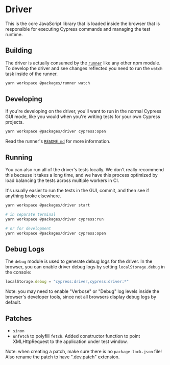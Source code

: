 # Driver

This is the core JavaScript library that is loaded inside the browser that is responsible for executing Cypress commands and managing the test runtime.

## Building

The driver is actually consumed by the [`runner`](../runner) like any other npm module. To develop the driver and see changes reflected you need to run the `watch` task inside of the runner.

```bash
yarn workspace @packages/runner watch
```

## Developing

If you're developing on the driver, you'll want to run in the normal Cypress GUI mode, like you would when you're writing tests for your own Cypress projects.

```bash
yarn workspace @packages/driver cypress:open
```

Read the runner's [`README.md`](../runner/README.md) for more information.

## Running

You can also run all of the driver's tests locally. We don't really recommend this because it takes a long time, and we have this process optimized by load balancing the tests across multiple workers in CI.

It's usually easier to run the tests in the GUI, commit, and then see if anything broke elsewhere.

```bash
yarn workspace @packages/driver start

# in separate terminal
yarn workspace @packages/driver cypress:run

# or for development
yarn workspace @packages/driver cypress:open
```

## Debug Logs

The `debug` module is used to generate debug logs for the driver. In the browser, you can enable driver debug logs by setting `localStorage.debug` in the console:

```js
localStorage.debug = "cypress:driver,cypress:driver:*"
```

Note: you may need to enable "Verbose" or "Debug" log levels inside the browser's developer tools, since not all browsers display debug logs by default.

## Patches

- `sinon`
- `unfetch` to polyfill `fetch`. Added constructor function to point XMLHttpRequest to the application under test window.

Note: when creating a patch, make sure there is no `package-lock.json` file! Also rename the patch to have ".dev.patch" extension.

<!-- ## Catalog of Events

TODO: this data is accurate but also somewhat out of date.

### Order of Runnable Events

| Event                 | From    | To      | Description                                                                                                                                                   |
| --------------------- | ------- | ------- | ------------------------------------------------------------------------------------------------------------------------------------------------------------- |
| restart:test:run      | Runner  | Anyone  | when cypress has been told to 're-run' and before iframes have been loaded. typically seen after a test change or the 'restart tests' button has been clicked |
| before:add            | Runner  | Anyone  | before any tests have been added to the UI                                                                                                                    |
| suite:add             | Runner  | Anyone  | when a suite should be added to the UI                                                                                                                        |
| test:add              | Runner  | Anyone  | when a test should be added to the UI                                                                                                                         |
| after:add             | Runner  | Anyone  | when all runnables have been added to the UI                                                                                                                  |
| runnables:ready       | Runner  | Anyone  | when all runnables have been reduced to basic objects                                                                                                         |
| mocha:start           | Mocha   | Cypress | when mocha runner triggers its 'start' event                                                                                                                  |
| suite:start           | Mocha   | Cypress | when mocha runner fires its 'suite' event                                                                                                                     |
| test:before:run:async | Cypress | Anyone  | before any code has run for a particular test                                                                                                                 |
| test:before:run:async | Cypress | Cypress | before any hooks for a test have started                                                                                                                      |
| hook:start            | Mocha   | Cypress | when mocha runner fires its 'hook' event                                                                                                                      |
| test:start            | Mocha   | Cypress | when mocha runner fires its 'test' event                                                                                                                      |
| suite:end             | Mocha   | Cypress | when mocha runner fires its 'suite end' event                                                                                                                 |
| hook:end              | Mocha   | Cypress | when mocha runner fires its 'hook end' event                                                                                                                  |
| mocha:pass            | Mocha   | Cypress | when mocha runner fires its 'pass' event                                                                                                                      |
| mocha:pending         | Mocha   | Cypress | when mocha runner fires its 'pending' event                                                                                                                   |
| mocha:fail            | Mocha   | Cypress | when mocha runner fires its 'fail' event                                                                                                                      |
| test:end              | Mocha   | Cypress | when mocha runner fires its 'test end' event                                                                                                                  |
| test:results:ready    | Runner  | Anyone  | when we receive the 'test:end' event                                                                                                                          |
| test:after:hooks      | Cypress | Cypress | after all hooks have run for a test                                                                                                                           |
| test:after:run        | Cypress | Anyone  | after any code has run for a test                                                                                                                             |
| mocha:end             | Mocha   | Cypress | when mocha runner fires its 'end' event                                                                                                                       |
| after:run             | Runner  | Anyone  | after run has finished                                                                                                                                        |

### Command Events

| Event             | From    | To     | Description                                                  |
| ----------------- | ------- | ------ | ------------------------------------------------------------ |
| log               | Cypress | Runner | when log entries have been added (commands / routes / spies) |
| log:state:changed | Cypress | Runner | when an existing logs state or attributes have changed       |

### Automation Events

| Event         | From    | To     | Description                               |
| ------------- | ------- | ------ | ----------------------------------------- |
| get:cookies   | Cypress | Runner | when cookies are being requested          |
| get:cookie    | Cypress | Runner | when a cookie is being requested          |
| set:cookie    | Cypress | Runner | when setting cookie is being requested    |
| clear:cookie  | Cypress | Runner | when clearing a cookie is being requested |
| clear:cookies | Cypress | Runner | when clearing cookies is being requested  |
| message       | Cypress | Runner | when a msg is being requested             |
| fixture       | Cypress | Runner | when a fixture is being requested         |
| request       | Cypress | Runner | when a request is being requested         |
| exec          | Cypress | Runner | when exec is being requested              |
| paused        | Cypress | Runner | when pausing is being requested           |

### AUT Events

| Event        | From    | To     | Description                              |
| ------------ | ------- | ------ | ---------------------------------------- |
| url:changed  | Cypress | Anyone | when aut app url is changed              |
| page:loading | Cypress | Anyone | when aut app is currently loading a page |
| viewport     | Cypress | Anyone | when viewport has changed                |

### Server Sent Events

| Event                   | From   | To     | Description                               |
| ----------------------- | ------ | ------ | ----------------------------------------- |
| watched:file:changed    | Server | Runner | when user has changed local spec file     |
| automation:push:message | Server | Runner | when automation server has sent a message |

## Example 1.

Given this test:

```js
describe('parent', () => {
  it('child', () => {
    cy.visit('/index.html')
  })
})
```

The Driver would emit the following events:

| Event |
| ----- ||>
